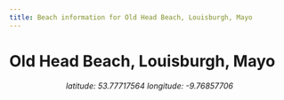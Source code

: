 ```yaml
---
title: Beach information for Old Head Beach, Louisburgh, Mayo
---
```

# Old Head Beach, Louisburgh, Mayo 

<div align="center"><i>latitude: 53.77717564 longitude: -9.76857706</i></div>